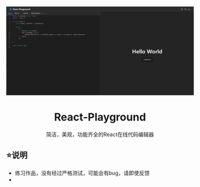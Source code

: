 ![](./ReactPlayground.png)

<h1 align="center">React-Playground</h1>

<p align="center">简洁，美观，功能齐全的React在线代码编辑器</p>

## ⭐说明

- 练习作品，没有经过严格测试，可能会有bug，请即使反馈
- 